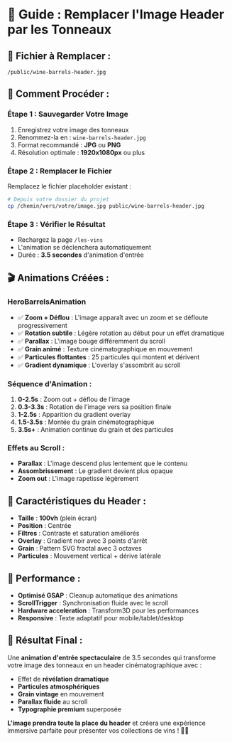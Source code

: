 # 🍷 Guide : Remplacer l'Image Header par les Tonneaux

## 📂 **Fichier à Remplacer :**
```
/public/wine-barrels-header.jpg
```

## 🔄 **Comment Procéder :**

### **Étape 1 : Sauvegarder Votre Image**
1. Enregistrez votre image des tonneaux
2. Renommez-la en : `wine-barrels-header.jpg`
3. Format recommandé : **JPG** ou **PNG**
4. Résolution optimale : **1920x1080px** ou plus

### **Étape 2 : Remplacer le Fichier**
Remplacez le fichier placeholder existant :
```bash
# Depuis votre dossier du projet
cp /chemin/vers/votre/image.jpg public/wine-barrels-header.jpg
```

### **Étape 3 : Vérifier le Résultat**
- Rechargez la page `/les-vins`
- L'animation se déclenchera automatiquement
- Durée : **3.5 secondes** d'animation d'entrée

## 🎬 **Animations Créées :**

### **HeroBarrelsAnimation** 
- ✅ **Zoom + Déflou** : L'image apparaît avec un zoom et se défloute progressivement
- ✅ **Rotation subtile** : Légère rotation au début pour un effet dramatique  
- ✅ **Parallax** : L'image bouge différemment du scroll
- ✅ **Grain animé** : Texture cinématographique en mouvement
- ✅ **Particules flottantes** : 25 particules qui montent et dérivent
- ✅ **Gradient dynamique** : L'overlay s'assombrit au scroll

### **Séquence d'Animation :**
1. **0-2.5s** : Zoom out + déflou de l'image
2. **0.3-3.3s** : Rotation de l'image vers sa position finale
3. **1-2.5s** : Apparition du gradient overlay
4. **1.5-3.5s** : Montée du grain cinématographique
5. **3.5s+** : Animation continue du grain et des particules

### **Effets au Scroll :**
- **Parallax** : L'image descend plus lentement que le contenu
- **Assombrissement** : Le gradient devient plus opaque
- **Zoom out** : L'image rapetisse légèrement

## 🎨 **Caractéristiques du Header :**

- **Taille** : **100vh** (plein écran)
- **Position** : Centrée
- **Filtres** : Contraste et saturation améliorés
- **Overlay** : Gradient noir avec 3 points d'arrêt
- **Grain** : Pattern SVG fractal avec 3 octaves
- **Particules** : Mouvement vertical + dérive latérale

## 🚀 **Performance :**

- **Optimisé GSAP** : Cleanup automatique des animations
- **ScrollTrigger** : Synchronisation fluide avec le scroll
- **Hardware acceleration** : Transform3D pour les performances
- **Responsive** : Texte adaptatif pour mobile/tablet/desktop

## 🎯 **Résultat Final :**

Une **animation d'entrée spectaculaire** de 3.5 secondes qui transforme votre image des tonneaux en un header cinématographique avec :
- Effet de **révélation dramatique**
- **Particules atmosphériques** 
- **Grain vintage** en mouvement
- **Parallax fluide** au scroll
- **Typographie premium** superposée

**L'image prendra toute la place du header** et créera une expérience immersive parfaite pour présenter vos collections de vins ! 🍷✨

